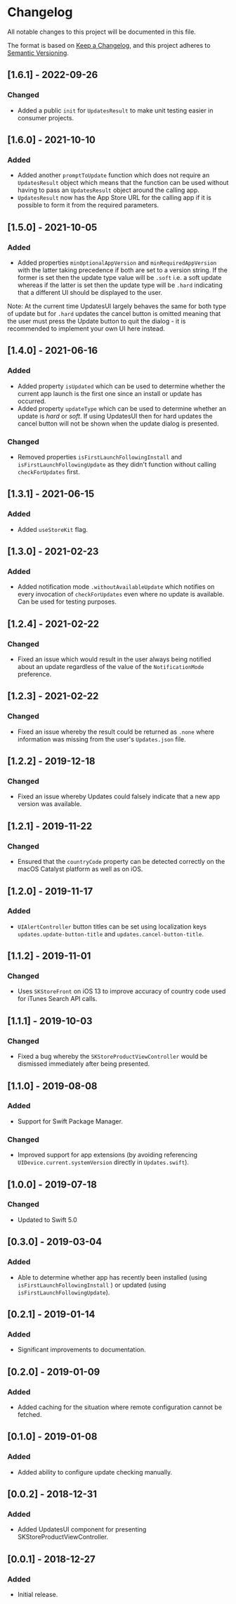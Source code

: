 # Changelog
All notable changes to this project will be documented in this file.

The format is based on [Keep a Changelog](https://keepachangelog.com/en/1.0.0/),
and this project adheres to [Semantic Versioning](https://semver.org/spec/v2.0.0.html).

## [1.6.1] - 2022-09-26
### Changed
- Added a public `init` for `UpdatesResult` to make unit testing easier in consumer projects.

## [1.6.0] - 2021-10-10
### Added
- Added another `promptToUpdate` function which does not require an `UpdatesResult` object which means that the function can be used without having to pass an `UpdatesResult` object around the calling app.
- `UpdatesResult` now has the App Store URL for the calling app if it is possible to form it from the required parameters.

## [1.5.0] - 2021-10-05
### Added
- Added properties `minOptionalAppVersion` and `minRequiredAppVersion` with the latter taking precedence if both are set to a version string. If the former is set then the update type value will be `.soft` i.e. a soft update whereas if the latter is set then the update type will be `.hard` indicating that a different UI should be displayed to the user. 

Note: At the current time UpdatesUI largely behaves the same for both type of update but for `.hard` updates the cancel button is omitted meaning that the user must press the Update button to quit the dialog - it is recommended to implement your own UI here instead.

## [1.4.0] - 2021-06-16
### Added
- Added property `isUpdated` which can be used to determine whether the current app launch is the first one since an install or update has occurred.
- Added property `updateType` which can be used to determine whether an update is *hard* or *soft*. If using UpdatesUI then for hard updates the cancel button will not be shown when the update dialog is presented.
### Changed
- Removed properties `isFirstLaunchFollowingInstall` and `isFirstLaunchFollowingUpdate` as they didn't function without calling `checkForUpdates` first.

## [1.3.1] - 2021-06-15
### Added
- Added `useStoreKit` flag.

## [1.3.0] - 2021-02-23
### Added
- Added notification mode `.withoutAvailableUpdate` which notifies on every invocation of `checkForUpdates` even where no update is available. Can be used for testing purposes.

## [1.2.4] - 2021-02-22
### Changed
- Fixed an issue which would result in the user always being notified about an update regardless of the value of the `NotificationMode` preference.

## [1.2.3] - 2021-02-22
### Changed
- Fixed an issue whereby the result could be returned as `.none` where information was missing from the user's `Updates.json` file.

## [1.2.2] - 2019-12-18
### Changed
- Fixed an issue whereby Updates could falsely indicate that a new app version was available.

## [1.2.1] - 2019-11-22
### Changed
- Ensured that the `countryCode` property can be detected correctly on the macOS Catalyst platform as well as on iOS.

## [1.2.0] - 2019-11-17
### Added
- `UIAlertController` button titles can be set using localization keys `updates.update-button-title` and `updates.cancel-button-title`.

## [1.1.2] - 2019-11-01
### Changed
- Uses `SKStoreFront` on iOS 13 to improve accuracy of country code used for iTunes Search API calls.

## [1.1.1] - 2019-10-03
### Changed
- Fixed a bug whereby the `SKStoreProductViewController` would be dismissed immediately after being presented.

## [1.1.0] - 2019-08-08
### Added
- Support for Swift Package Manager.
### Changed
- Improved support for app extensions (by avoiding referencing `UIDevice.current.systemVersion` directly in `Updates.swift`).

## [1.0.0] - 2019-07-18
### Changed
- Updated to Swift 5.0

## [0.3.0] - 2019-03-04
### Added
- Able to determine whether app has recently been installed (using `isFirstLaunchFollowingInstall` ) or updated (using `isFirstLaunchFollowingUpdate`).

## [0.2.1] - 2019-01-14
### Added
- Significant improvements to documentation.

## [0.2.0] - 2019-01-09
### Added
- Added caching for the situation where remote configuration cannot be fetched.

## [0.1.0] - 2019-01-08
### Added
- Added ability to configure update checking manually.

## [0.0.2] - 2018-12-31
### Added
- Added UpdatesUI component for presenting SKStoreProductViewController.

## [0.0.1] - 2018-12-27
### Added
- Initial release.
